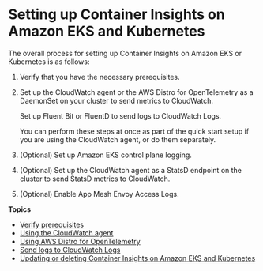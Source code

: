 # Setting up Container Insights on Amazon EKS and Kubernetes<a name="deploy-container-insights-EKS"></a>

The overall process for setting up Container Insights on Amazon EKS or Kubernetes is as follows:

1. Verify that you have the necessary prerequisites\.

1. Set up the CloudWatch agent or the AWS Distro for OpenTelemetry as a DaemonSet on your cluster to send metrics to CloudWatch\. 

   Set up Fluent Bit or FluentD to send logs to CloudWatch Logs\.

   You can perform these steps at once as part of the quick start setup if you are using the CloudWatch agent, or do them separately\.

1. \(Optional\) Set up Amazon EKS control plane logging\.

1. \(Optional\) Set up the CloudWatch agent as a StatsD endpoint on the cluster to send StatsD metrics to CloudWatch\.

1. \(Optional\) Enable App Mesh Envoy Access Logs\.

**Topics**
+ [Verify prerequisites](Container-Insights-prerequisites.md)
+ [Using the CloudWatch agent](Container-Insights-EKS-agent.md)
+ [Using AWS Distro for OpenTelemetry](Container-Insights-EKS-otel.md)
+ [Send logs to CloudWatch Logs](Container-Insights-EKS-logs.md)
+ [Updating or deleting Container Insights on Amazon EKS and Kubernetes](ContainerInsights-update-delete.md)